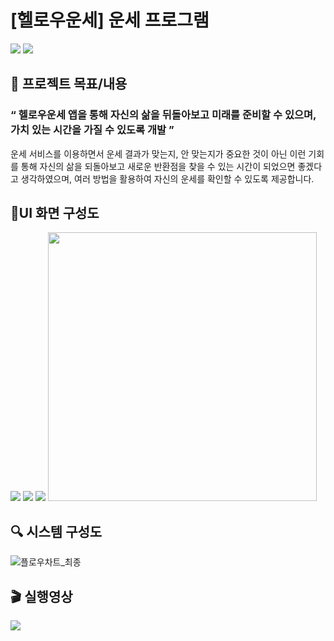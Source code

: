 # [헬로우운세] 운세 프로그램
<p> 
<img src="https://img.shields.io/badge/Android%20Studio-23c26a.svg?&style=for-the-badge&logo=Android%20Studio&logoColor=white"/>
<img src="https://img.shields.io/badge/Java-3776AB.svg?style=for-the-badge&logo=Java&logoColor=white"/>
</p>

## 📑 프로젝트 목표/내용
### “ 헬로우운세 앱을 통해 자신의 삶을 뒤돌아보고 미래를 준비할 수 있으며, 가치 있는 시간을 가질 수 있도록 개발 ” <br>
운세 서비스를 이용하면서 운세 결과가 맞는지, 안 맞는지가 중요한 것이 아닌 이런 기회를 통해 자신의 삶을 되돌아보고 새로운 반환점을 찾을 수 있는 시간이 되었으면 좋겠다고 생각하였으며, 여러 방법을 활용하여 자신의 운세를 확인할 수 있도록 제공합니다.

## 📱UI 화면 구성도
<img src="https://user-images.githubusercontent.com/89624548/175469852-f866609f-b065-4992-981d-70e13fbdb87d.JPG"/>
<img src="https://user-images.githubusercontent.com/89624548/175470109-29f79b92-1e0f-4c5c-8ae9-1ee9120089f5.JPG"/>
<img src="https://user-images.githubusercontent.com/89624548/175470256-13a0d8a8-926b-48bb-a68b-4d56972fc21c.JPG"/>
<img src="https://user-images.githubusercontent.com/89624548/175470445-242643e6-d8e5-42f1-8d4e-61e9892abc41.JPG" width="430"/>

## 🔍 시스템 구성도
![플로우차트_최종](https://user-images.githubusercontent.com/89624548/175467480-b91ee4a7-c109-4642-b780-47d175a53d98.png)

## 🎬 실행영상
<img src="https://user-images.githubusercontent.com/89624548/175476306-8ad4d819-318c-48e4-9712-819e99e982e4.gif"/>
